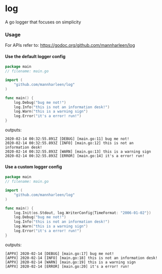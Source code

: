 # log

A go logger that focuses on simplicity

### Usage

For APIs refer to: https://godoc.org/github.com/mannharleen/log

#### Use the default logger config
```go
package main
// filename: main.go

import (
	"github.com/mannharleen/log"
)

func main() {
    log.Debug("bug me not!")
    log.Info("this is not an information desk!")
    log.Warn("this is a warning sign")
    log.Error("it's a error! run!")
}
```
outputs:
```
2020-02-14 00:32:55.891Z [DEBUG] [main.go:11] bug me not!
2020-02-14 00:32:55.893Z [INFO] [main.go:12] this is not an information desk!
2020-02-14 00:32:55.893Z [WARN] [main.go:13] this is a warning sign
2020-02-14 00:32:55.893Z [ERROR] [main.go:14] it's a error! run!
```

#### Use a custom logger config
```go
package main
// filename: main.go

import (
	"github.com/mannharleen/log"
)

func main() {
    log.Init(os.Stdout, log.WriterConfig{TimeFormat: "2006-01-02"})
    log.Debug("bug me not!")
    log.Info("this is not an information desk!")
    log.Warn("this is a warning sign")
    log.Error("it's a error! run!")
}
```
outputs:
```
[APPX] 2020-02-14 [DEBUG] [main.go:17] bug me not!
[APPX] 2020-02-14 [INFO] [main.go:18] this is not an information desk!
[APPX] 2020-02-14 [WARN] [main.go:19] this is a warning sign
[APPX] 2020-02-14 [ERROR] [main.go:20] it's a error! run!
```